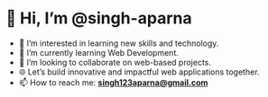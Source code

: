 # 👋 Hi, I’m @singh-aparna  

- 👀 I’m interested in learning new skills and technology.  
- 🌱 I’m currently learning Web Development.   
- 🤝 I’m looking to collaborate on web-based projects.  
- 🌐 Let’s build innovative and impactful web applications together.   
- 📫 How to reach me: **singh123aparna@gmail.com**  

<!---
singh-aparna/singh-aparna is a ✨ special ✨ repository because its `README.md` (this file) appears on your GitHub profile.  
You can click the Preview link to take a look at your changes.  
--->

